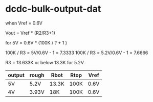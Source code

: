 
# dcdc-bulk-output-dat


when Vref = 0.6V

Vout = Vref * (R2/R3+1)

for 5V = 0.6V * (100K / ? + 1 )

100K / R3 = 5V/0.6V - 1 = 7.3333
100K / R3 = 5.2V/0.6V - 1 = 7.6666

R3 = 13.633K or below 13.3K for 5.2V


| output | rough | Rbot  | Rtop | Vref |
| ------ | ----- | ----- | ---- | ---- |
| 5V     | 5.2V  | 13.3K | 100K | 0.6V |
| 4V     | 3.93V | 18K   | 100K | 0.6V |